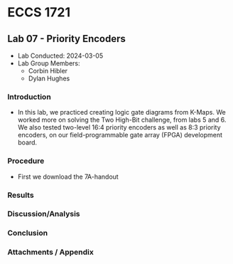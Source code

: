 # ECCS 1721
## Lab 07 - Priority Encoders
- Lab Conducted: 2024-03-05
- Lab Group Members:
	- Corbin Hibler
	- Dylan Hughes
### Introduction
- In this lab, we practiced creating logic gate diagrams from K-Maps. We worked more on solving the Two High-Bit challenge, from labs 5 and 6. We also tested two-level 16:4 priority encoders as well as 8:3 priority encoders, on our field-programmable gate array (FPGA) development board.

### Procedure
- First we download the 7A-handout

### Results


### Discussion/Analysis


### Conclusion


### Attachments / Appendix